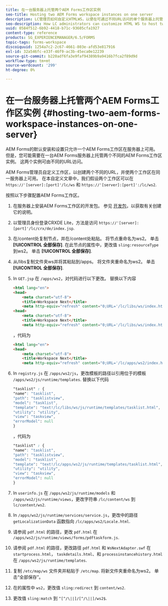 ```yaml
---
title: 在一台服务器上托管两个AEM Forms工作区实例
seo-title: Hosting two AEM Forms workspace instances on one server
description: LC管理员如何自定义HTMLWS，以便在可通过不同URL访问的单个服务器上托管两个实例。
seo-description: How LC administrators can customize HTML WS to host two instances on a single server accessible via different URLs.
uuid: 0584f512-6b92-4418-b71c-93605cfa1927
content-type: reference
products: SG_EXPERIENCEMANAGER/6.5/FORMS
topic-tags: forms-workspace
discoiquuid: 1254a7c2-2c67-4661-803e-afd53e817916
exl-id: 32a546fc-e33f-46f9-ac3b-45eca0e12239
source-git-commit: b220adf6fa3e9faf94389b9a9416b7fca2f89d9d
workflow-type: tm+mt
source-wordcount: '299'
ht-degree: 0%

---
```


# 在一台服务器上托管两个AEM Forms工作区实例 {#hosting-two-aem-forms-workspace-instances-on-one-server}

AEM Forms的默认安装和设置只允许一个AEM Forms工作区在服务器上可用。 但是，您可能需要在一台AEM Forms服务器上托管两个不同的AEM Forms工作区实例。 这两个实例可由不同的URL访问。

AEM Forms管理员自定义工作区，以创建两个不同的URL，并使两个工作区在同一服务器上可用。 在本自定义文章中，我们假设两个工作区可以在 `https://'[server]:[port]'/lc/ws` 和 `https://'[server]:[port]':/lc/ws2`.

按照以下步骤配置AEM Forms工作区。

1. 在服务器上安装AEM Forms工作区的开发包。 参见 [开发包](/help/forms/using/introduction-customizing-html-workspace.md#p-crx-package-p)，以获取有关创建它的说明。
1. 以管理员身份登录CRXDE Lite，方法是访问 `https://'[server]:[port]'/lc/crx/de/index.jsp`.
1. 在/content处复制节点，并在/content处粘贴。 将节点重命名为ws2。 单击 **[!UICONTROL 全部保存]**. 在此节点的属性中，更改值 `sling:resourceType` 到ws2。 单击 **[!UICONTROL 全部保存]**.

1. 从/libs复制文件夹ws并将其粘贴到/apps。 将文件夹重命名为ws2。 单击 **[!UICONTROL 全部保存]**.
1. In `GET.jsp` 在 `/apps/ws2`，对代码进行以下更改。 替换以下内容

   ```html
   <html lang="en">
   <head>
       <meta charset="utf-8">
       <title>Workspace Next</title>
       <meta http-equiv="refresh" content="0;URL='/lc/libs/ws/index.html'" /><html lang="en">
   <head>
       <meta charset="utf-8">
       <title>Workspace Next</title>
       <meta http-equiv="refresh" content="0;URL='/lc/libs/ws/index.html'" />
   ```

   ，代码为

   ```html
   <html lang="en">
   <head>
       <meta charset="utf-8">
       <title>Workspace Next</title>
       <meta http-equiv="refresh" content="0;URL='/lc/apps/ws2/index.html'" />
   ```

1. In `registry.js` 在 `/apps/ws2/js`，更改模板的路径以引用位于的模板 `/apps/ws2/js/runtime/templates`. 替换以下代码

   ```css
   "tasklist" : {
   "name": "tasklist",
   "path": "tasklistview",
   "model": "tasklist",
   "template": "text!/lc/libs/ws/js/runtime/templates/tasklist.html",
   "utility": "utility",
   "view": "taskview",
   "errorModel": null
   }
   ```

   ，代码为

   ```css
   "tasklist" : {
   "name": "tasklist",
   "path": "tasklistview",
   "model": "tasklist",
   "template": "text!/lc/apps/ws2/js/runtime/templates/tasklist.html",
   "utility": "utility",
   "view": "taskview",
   "errorModel": null
   }
   ```

1. In `userinfo.js` 在 `/apps/ws2/js/runtime/models` 和 `/apps/ws2/js/runtime/views`，更改字符串 `/lc/content/ws` 到 `lc/content/ws2`.

1. In `/apps/ws2/js/runtime/services/service.js`，更改中的路径 `getLocalizationData` 函数指向 `/lc/apps/ws2/Locale.html`.

1. 请参阅 `pdf.html` 的路径，更改 `pdf.html` 在 `/apps/ws2/js/runtime/views/forms/pdftaskform.js`.

1. 请参阅 `pdf.html` 的路径，更改路径 `pdf.html` 和 `WsNextAdapter.swf` 在 `startprocess.html`， `taskdetails.html`、和 `processinstancehistory.html` 在 `/apps/ws2/js/runtime/templates`.

1. 复制 `/etc/map/ws` 文件夹并粘贴于 `/etc/map`. 将新文件夹重命名为ws2。 单击“全部保存”。

1. 在的属性中 `ws2`，更改值 `sling:redirect` 到 `content/ws2`.

1. 更改值 `sling:match` 到 `^[^/\||]/[^/\||]/ws2$`.
